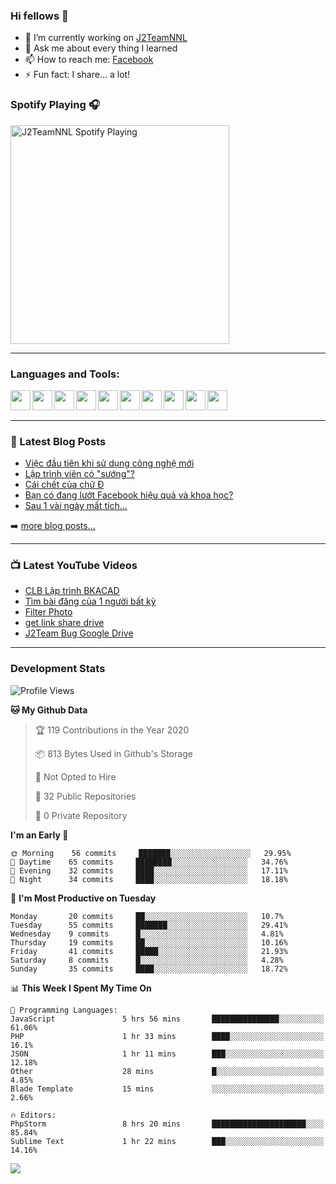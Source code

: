 ### Hi fellows 👋

- 🔭 I’m currently working on [J2TeamNNL]
- 💬 Ask me about every thing I learned
- 📫 How to reach me: [Facebook]
- ⚡ Fun fact: I share... a lot!


### Spotify Playing 🎧
[<img src="https://spotify-playing-git-master.j2teamnnl.vercel.app/api/spotify-playing" alt="J2TeamNNL Spotify Playing" width="350" />](https://open.spotify.com/user/31ghget3jspvgpjwbv5pcwli3smab)

---

### Languages and Tools:
<img align='left' height="32" width="32" src="https://cdn.jsdelivr.net/npm/simple-icons@v3/icons/sublimetext.svg" />
<img align='left' height="32" width="32" src="https://cdn.jsdelivr.net/npm/simple-icons@v3/icons/jetbrains.svg" />
<img align='left' height="32" width="32" src="https://cdn.jsdelivr.net/npm/simple-icons@v3/icons/php.svg" />
<img align='left' height="32" width="32" src="https://cdn.jsdelivr.net/npm/simple-icons@v3/icons/javascript.svg" />
<img align='left' height="32" width="32" src="https://cdn.jsdelivr.net/npm/simple-icons@v3/icons/html5.svg" />
<img align='left' height="32" width="32" src="https://cdn.jsdelivr.net/npm/simple-icons@v3/icons/css3.svg" />
<img align='left' height="32" width="32" src="https://cdn.jsdelivr.net/npm/simple-icons@v3/icons/laravel.svg" />
<img align='left' height="32" width="32" src="https://cdn.jsdelivr.net/npm/simple-icons@v3/icons/mysql.svg" />
<img align='left' height="32" width="32" src="https://cdn.jsdelivr.net/npm/simple-icons@v3/icons/mongodb.svg" />
<img align='left' height="32" width="32" src="https://cdn.jsdelivr.net/npm/simple-icons@v3/icons/mysql.svg" />

<br>
<br>

---

### 📕 Latest Blog Posts
<!-- BLOG-POST-LIST:START -->
- [Việc đầu tiên khi sử dụng công nghệ mới](https://j2teamnnl.blogspot.com/2020/07/viec-au-tien-khi-su-dung-cong-nghe-moi.html)
- [Lập trình viên có "sướng"?](https://j2teamnnl.blogspot.com/2020/03/lap-trinh-vien-co.html)
- [Cái chết của chữ Đ](https://j2teamnnl.blogspot.com/2020/01/cai-chet-cua-chu.html)
- [Bạn có đang lướt Facebook hiệu quả và khoa học?](https://j2teamnnl.blogspot.com/2019/08/ban-co-ang-luot-web-hieu-qua-va-khoa-hoc.html)
- [Sau 1 vài ngày mất tích...](https://j2teamnnl.blogspot.com/2019/08/sau-1-vai-ngay-mat-tich.html)
<!-- BLOG-POST-LIST:END -->
➡️ [more blog posts...](https://j2teamnnl.blogspot.com)

---

### 📺 Latest YouTube Videos
<!-- YOUTUBE:START -->
- [CLB Lập trình BKACAD](https://www.youtube.com/watch?v=qBt6Z4il53Y)
- [Tìm bài đăng của 1 người bất kỳ](https://www.youtube.com/watch?v=PyvfvB-l7LA)
- [Filter Photo](https://www.youtube.com/watch?v=5vnjtl5S0Ig)
- [get link share drive](https://www.youtube.com/watch?v=y2nTZzPRxAI)
- [J2Team Bug Google Drive](https://www.youtube.com/watch?v=lRmVN6t4gKc)
<!-- YOUTUBE:END -->

---
### Development Stats
<!--START_SECTION:waka-->
![Profile Views](http://img.shields.io/badge/Profile%20Views-193-blue)

**🐱 My Github Data** 

> 🏆 119 Contributions in the Year 2020
 > 
> 📦 813 Bytes Used in Github's Storage 
 > 
> 🚫 Not Opted to Hire
 > 
> 📜 32 Public Repositories
 > 
> 🔑 0 Private Repository 
 > 
**I'm an Early 🐤** 

```text
🌞 Morning    56 commits     ███████░░░░░░░░░░░░░░░░░░   29.95% 
🌆 Daytime    65 commits     ████████░░░░░░░░░░░░░░░░░   34.76% 
🌃 Evening    32 commits     ████░░░░░░░░░░░░░░░░░░░░░   17.11% 
🌙 Night      34 commits     ████░░░░░░░░░░░░░░░░░░░░░   18.18%

```
📅 **I'm Most Productive on Tuesday** 

```text
Monday       20 commits     ██░░░░░░░░░░░░░░░░░░░░░░░   10.7% 
Tuesday      55 commits     ███████░░░░░░░░░░░░░░░░░░   29.41% 
Wednesday    9 commits      █░░░░░░░░░░░░░░░░░░░░░░░░   4.81% 
Thursday     19 commits     ██░░░░░░░░░░░░░░░░░░░░░░░   10.16% 
Friday       41 commits     █████░░░░░░░░░░░░░░░░░░░░   21.93% 
Saturday     8 commits      █░░░░░░░░░░░░░░░░░░░░░░░░   4.28% 
Sunday       35 commits     ████░░░░░░░░░░░░░░░░░░░░░   18.72%

```


📊 **This Week I Spent My Time On** 

```text
💬 Programming Languages: 
JavaScript               5 hrs 56 mins       ███████████████░░░░░░░░░░   61.06% 
PHP                      1 hr 33 mins        ████░░░░░░░░░░░░░░░░░░░░░   16.1% 
JSON                     1 hr 11 mins        ███░░░░░░░░░░░░░░░░░░░░░░   12.18% 
Other                    28 mins             █░░░░░░░░░░░░░░░░░░░░░░░░   4.85% 
Blade Template           15 mins             ░░░░░░░░░░░░░░░░░░░░░░░░░   2.66%

🔥 Editors: 
PhpStorm                 8 hrs 20 mins       █████████████████████░░░░   85.84% 
Sublime Text             1 hr 22 mins        ███░░░░░░░░░░░░░░░░░░░░░░   14.16%

```


<!--END_SECTION:waka-->

<img align="left" src="https://github-readme-stats-git-master.j2teamnnl.vercel.app/api?username=J2TeamNNL&show_icons=true&hide_border=true" />


[J2TeamNNL]: https://j2teamnnl.com/
[Facebook]: https://fb.me/j2teamnnl
